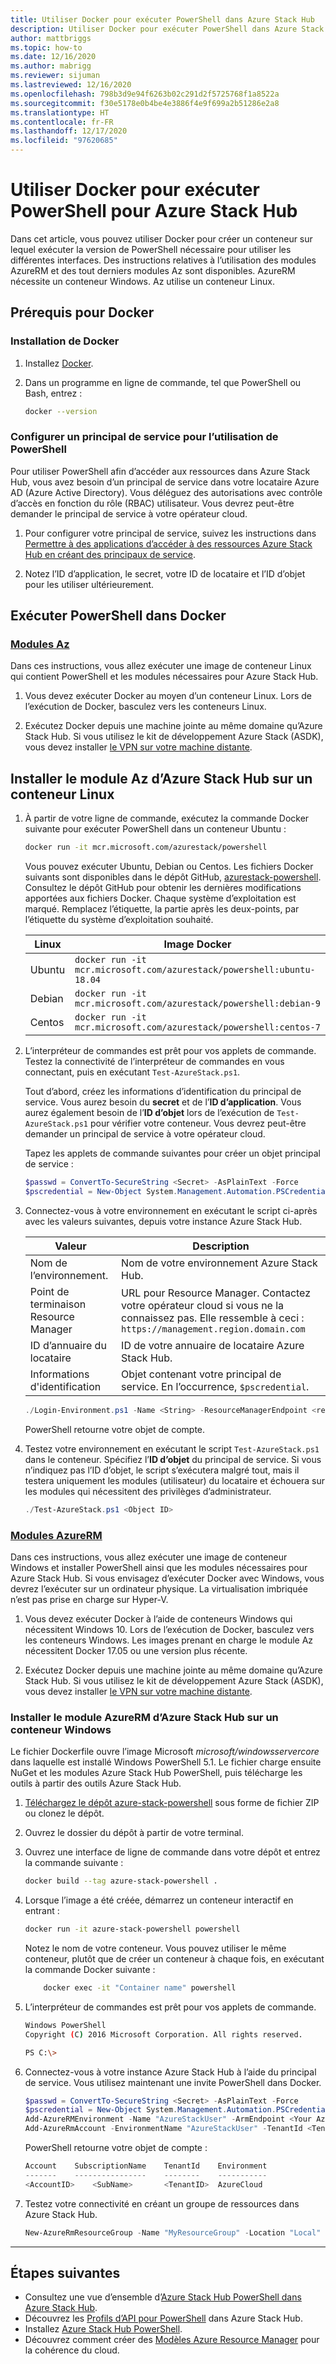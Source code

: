 ```yaml
---
title: Utiliser Docker pour exécuter PowerShell dans Azure Stack Hub
description: Utiliser Docker pour exécuter PowerShell dans Azure Stack Hub
author: mattbriggs
ms.topic: how-to
ms.date: 12/16/2020
ms.author: mabrigg
ms.reviewer: sijuman
ms.lastreviewed: 12/16/2020
ms.openlocfilehash: 798b3d9e94f6263b02c291d2f5725768f1a8522a
ms.sourcegitcommit: f30e5178e0b4be4e3886f4e9f699a2b51286e2a8
ms.translationtype: HT
ms.contentlocale: fr-FR
ms.lasthandoff: 12/17/2020
ms.locfileid: "97620685"
---
```

# <a name="use-docker-to-run-powershell-for-azure-stack-hub"></a>Utiliser Docker pour exécuter PowerShell pour Azure Stack Hub

Dans cet article, vous pouvez utiliser Docker pour créer un conteneur sur lequel exécuter la version de PowerShell nécessaire pour utiliser les différentes interfaces. Des instructions relatives à l’utilisation des modules AzureRM et des tout derniers modules Az sont disponibles. AzureRM nécessite un conteneur Windows. Az utilise un conteneur Linux.

## <a name="docker-prerequisites"></a>Prérequis pour Docker

### <a name="install-docker"></a>Installation de Docker

1. Installez [Docker](https://docs.docker.com/install/).

1. Dans un programme en ligne de commande, tel que PowerShell ou Bash, entrez :

    ```bash
    docker --version
    ```

### <a name="set-up-a-service-principal-for-using-powershell"></a>Configurer un principal de service pour l’utilisation de PowerShell

Pour utiliser PowerShell afin d’accéder aux ressources dans Azure Stack Hub, vous avez besoin d’un principal de service dans votre locataire Azure AD (Azure Active Directory). Vous déléguez des autorisations avec contrôle d’accès en fonction du rôle (RBAC) utilisateur. Vous devrez peut-être demander le principal de service à votre opérateur cloud.

1. Pour configurer votre principal de service, suivez les instructions dans [Permettre à des applications d’accéder à des ressources Azure Stack Hub en créant des principaux de service](../operator/azure-stack-create-service-principals.md?view=azs-2002).

2. Notez l’ID d’application, le secret, votre ID de locataire et l’ID d’objet pour les utiliser ultérieurement.

## <a name="run-powershell-in-docker"></a>Exécuter PowerShell dans Docker

### <a name="az-modules"></a>[Modules Az](#tab/az)

Dans ces instructions, vous allez exécuter une image de conteneur Linux qui contient PowerShell et les modules nécessaires pour Azure Stack Hub.

1. Vous devez exécuter Docker au moyen d’un conteneur Linux. Lors de l’exécution de Docker, basculez vers les conteneurs Linux.

1. Exécutez Docker depuis une machine jointe au même domaine qu’Azure Stack Hub. Si vous utilisez le kit de développement Azure Stack (ASDK), vous devez installer [le VPN sur votre machine distante](azure-stack-connect-azure-stack.md#connect-to-azure-stack-hub-with-vpn).


## <a name="install-azure-stack-hub-az-module-on-a-linux-container"></a>Installer le module Az d’Azure Stack Hub sur un conteneur Linux

1. À partir de votre ligne de commande, exécutez la commande Docker suivante pour exécuter PowerShell dans un conteneur Ubuntu :

    ```bash
    docker run -it mcr.microsoft.com/azurestack/powershell
    ```

    Vous pouvez exécuter Ubuntu, Debian ou Centos. Les fichiers Docker suivants sont disponibles dans le dépôt GitHub, [azurestack-powershell](https://github.com/Azure/azurestack-powershell). Consultez le dépôt GitHub pour obtenir les dernières modifications apportées aux fichiers Docker. Chaque système d’exploitation est marqué. Remplacez l’étiquette, la partie après les deux-points, par l’étiquette du système d’exploitation souhaité.

    | Linux | Image Docker |
    | --- | --- |
    | Ubuntu | `docker run -it mcr.microsoft.com/azurestack/powershell:ubuntu-18.04` |
    | Debian | `docker run -it mcr.microsoft.com/azurestack/powershell:debian-9` |
    | Centos | `docker run -it mcr.microsoft.com/azurestack/powershell:centos-7` |

2. L’interpréteur de commandes est prêt pour vos applets de commande. Testez la connectivité de l’interpréteur de commandes en vous connectant, puis en exécutant `Test-AzureStack.ps1`.

    Tout d’abord, créez les informations d’identification du principal de service. Vous aurez besoin du **secret** et de l’**ID d’application**. Vous aurez également besoin de l’**ID d’objet** lors de l’exécution de `Test-AzureStack.ps1` pour vérifier votre conteneur. Vous devrez peut-être demander un principal de service à votre opérateur cloud.

    Tapez les applets de commande suivantes pour créer un objet principal de service :

    ```powershell  
    $passwd = ConvertTo-SecureString <Secret> -AsPlainText -Force
    $pscredential = New-Object System.Management.Automation.PSCredential('<ApplicationID>', $passwd)
    ```

5. Connectez-vous à votre environnement en exécutant le script ci-après avec les valeurs suivantes, depuis votre instance Azure Stack Hub.

    | Valeur | Description |
    | --- | --- |
    | Nom de l’environnement. | Nom de votre environnement Azure Stack Hub. |
    | Point de terminaison Resource Manager | URL pour Resource Manager. Contactez votre opérateur cloud si vous ne la connaissez pas. Elle ressemble à ceci : `https://management.region.domain.com` | 
    | ID d’annuaire du locataire | ID de votre annuaire de locataire Azure Stack Hub. | 
    | Informations d'identification | Objet contenant votre principal de service. En l’occurrence, `$pscredential`.  |

    ```powershell
    ./Login-Environment.ps1 -Name <String> -ResourceManagerEndpoint <resource manager endpoint> -DirectoryTenantId <String> -Credential $pscredential
    ```

   PowerShell retourne votre objet de compte.

7. Testez votre environnement en exécutant le script `Test-AzureStack.ps1` dans le conteneur. Spécifiez l’**ID d’objet** du principal de service. Si vous n’indiquez pas l’ID d’objet, le script s’exécutera malgré tout, mais il testera uniquement les modules (utilisateur) du locataire et échouera sur les modules qui nécessitent des privilèges d’administrateur.

    ```powershell  
    ./Test-AzureStack.ps1 <Object ID>
    ```

### <a name="azurerm-modules"></a>[Modules AzureRM](#tab/rm)

Dans ces instructions, vous allez exécuter une image de conteneur Windows et installer PowerShell ainsi que les modules nécessaires pour Azure Stack Hub. Si vous envisagez d’exécuter Docker avec Windows, vous devrez l’exécuter sur un ordinateur physique. La virtualisation imbriquée n’est pas prise en charge sur Hyper-V.

1. Vous devez exécuter Docker à l’aide de conteneurs Windows qui nécessitent Windows 10. Lors de l’exécution de Docker, basculez vers les conteneurs Windows. Les images prenant en charge le module Az nécessitent Docker 17.05 ou une version plus récente.

1. Exécutez Docker depuis une machine jointe au même domaine qu’Azure Stack Hub. Si vous utilisez le kit de développement Azure Stack (ASDK), vous devez installer [le VPN sur votre machine distante](azure-stack-connect-azure-stack.md#connect-to-azure-stack-hub-with-vpn).

### <a name="install-azure-stack-hub-azurerm-module-on-a-windows-container"></a>Installer le module AzureRM d’Azure Stack Hub sur un conteneur Windows

Le fichier Dockerfile ouvre l’image Microsoft *microsoft/windowsservercore* dans laquelle est installé Windows PowerShell 5.1. Le fichier charge ensuite NuGet et les modules Azure Stack Hub PowerShell, puis télécharge les outils à partir des outils Azure Stack Hub.

1. [Téléchargez le dépôt azure-stack-powershell](https://github.com/Azure-Samples/azure-stack-hub-powershell-in-docker.git) sous forme de fichier ZIP ou clonez le dépôt.

2. Ouvrez le dossier du dépôt à partir de votre terminal.

3. Ouvrez une interface de ligne de commande dans votre dépôt et entrez la commande suivante :

    ```bash  
    docker build --tag azure-stack-powershell .
    ```

4. Lorsque l’image a été créée, démarrez un conteneur interactif en entrant :

    ```bash  
    docker run -it azure-stack-powershell powershell
    ```

    Notez le nom de votre conteneur. Vous pouvez utiliser le même conteneur, plutôt que de créer un conteneur à chaque fois, en exécutant la commande Docker suivante :

    ```bash  
        docker exec -it "Container name" powershell
    ```

5. L’interpréteur de commandes est prêt pour vos applets de commande.

    ```bash
    Windows PowerShell
    Copyright (C) 2016 Microsoft Corporation. All rights reserved.

    PS C:\>
    ```

6. Connectez-vous à votre instance Azure Stack Hub à l’aide du principal de service. Vous utilisez maintenant une invite PowerShell dans Docker. 

    ```powershell
    $passwd = ConvertTo-SecureString <Secret> -AsPlainText -Force
    $pscredential = New-Object System.Management.Automation.PSCredential('<ApplicationID>', $passwd)
    Add-AzureRMEnvironment -Name "AzureStackUser" -ArmEndpoint <Your Azure Resource Manager endoint>
    Add-AzureRmAccount -EnvironmentName "AzureStackUser" -TenantId <TenantID> -ServicePrincipal -Credential $pscredential
    ```

   PowerShell retourne votre objet de compte :

    ```powershell  
    Account    SubscriptionName    TenantId    Environment
    -------    ----------------    --------    -----------
    <AccountID>    <SubName>       <TenantID>  AzureCloud
    ```

7. Testez votre connectivité en créant un groupe de ressources dans Azure Stack Hub.

    ```powershell  
    New-AzureRmResourceGroup -Name "MyResourceGroup" -Location "Local"
    ```

---

## <a name="next-steps"></a>Étapes suivantes

- Consultez une vue d’ensemble d’[Azure Stack Hub PowerShell dans Azure Stack Hub](azure-stack-powershell-overview.md).
- Découvrez les [Profils d’API pour PowerShell](azure-stack-version-profiles.md) dans Azure Stack Hub.
- Installez [Azure Stack Hub PowerShell](../operator/azure-stack-powershell-install.md).
- Découvrez comment créer des [Modèles Azure Resource Manager](azure-stack-develop-templates.md) pour la cohérence du cloud.
